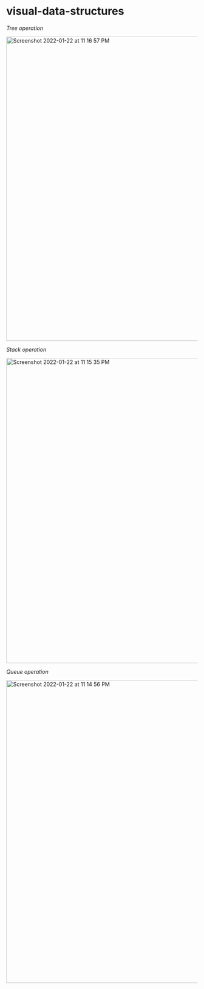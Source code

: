 # visual-data-structures

_Tree operation_

<img width="800" alt="Screenshot 2022-01-22 at 11 16 57 PM" src="https://user-images.githubusercontent.com/5322987/150657221-4e78f9e5-0fa8-4d63-b3e1-d9d7fb261f6a.png">

_Stack operation_

<img width="802" alt="Screenshot 2022-01-22 at 11 15 35 PM" src="https://user-images.githubusercontent.com/5322987/150657234-b00ef03f-433d-4d4f-a3db-6495ff3f049f.png">

_Queue operation_

<img width="796" alt="Screenshot 2022-01-22 at 11 14 56 PM" src="https://user-images.githubusercontent.com/5322987/150657241-ff5848de-4b07-4827-8d4a-8e3731a88ec6.png">
